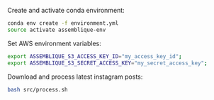
Create and activate conda environment:

```sh
conda env create -f environment.yml
source activate assemblique-env
```

Set AWS environment variables:

```sh
export ASSEMBLIQUE_S3_ACCESS_KEY_ID="my_access_key_id";
export ASSEMBLIQUE_S3_SECRET_ACCESS_KEY="my_secret_access_key";
```

Download and process latest instagram posts:

```sh
bash src/process.sh
```

